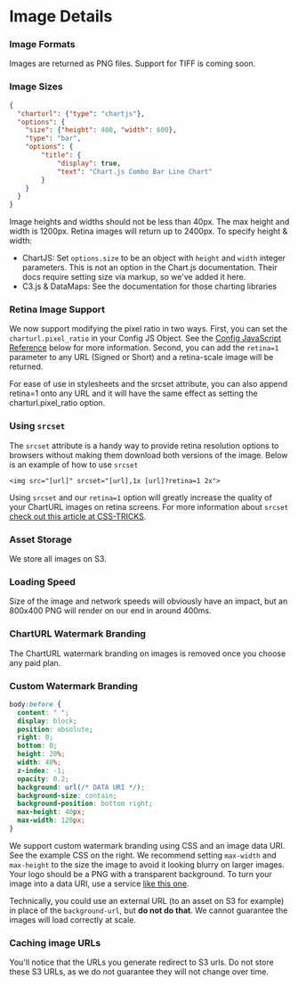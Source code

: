 # Image Details

### Image Formats

Images are returned as PNG files. Support for TIFF is coming soon.

### Image Sizes

```json
{
  "charturl": {"type": "chartjs"},
  "options": {
    "size": {"height": 400, "width": 600},
    "type": "bar",
    "options": {
        "title": {
            "display": true,
            "text": "Chart.js Combo Bar Line Chart"
        }
    }
  }
}
```

Image heights and widths should not be less than 40px. The max height and width
is 1200px. Retina images will return up to 2400px. To specify height & width:

- ChartJS: Set `options.size` to be an object with `height` and `width` integer
parameters. This is not an option in the Chart.js documentation. Their docs require
setting size via markup, so we've added it here.
- C3.js & DataMaps: See the documentation for those charting libraries

### Retina Image Support

We now support modifying the pixel ratio in two ways. First, you can set the
`charturl.pixel_ratio` in your Config JS Object. See the [Config JavaScript
Reference](#config-javascript-reference) below for more information. Second,
you can add the `retina=1` parameter to any URL (Signed or Short) and a
retina-scale image will be returned.

For ease of use in stylesheets and the srcset attribute, you can also append
retina=1 onto any URL and it will have the same effect as setting the
charturl.pixel_ratio option.

### Using `srcset`

The `srcset` attribute is a handy way to provide retina resolution options to
browsers without making them download both versions of the image. Below is an
example of how to use `srcset`

`<img src="[url]" srcset="[url],1x [url]?retina=1 2x">`

Using `srcset` and our `retina=1` option will greatly increase the quality of
your ChartURL images on retina screens. For more information about `srcset`
[check out this article at CSS-TRICKS](https://css-tricks.com/srcset-chrome/).

### Asset Storage

We store all images on S3.

### Loading Speed

Size of the image and network speeds will obviously have an impact, but an
800x400 PNG will render on our end in around 400ms.

### ChartURL Watermark Branding

The ChartURL watermark branding on images is removed once you choose any paid
plan.

### Custom Watermark Branding

```css
body:before {
  content: " ";
  display: block;
  position: absolute;
  right: 0;
  bottom: 0;
  height: 20%; 
  width: 40%;
  z-index: -1;
  opacity: 0.2;
  background: url(/* DATA URI */);
  background-size: contain;
  background-position: bottom right;
  max-height: 40px;
  max-width: 120px;
}
```

We support custom watermark branding using CSS and an image data URI. See the
example CSS on the right. We recommend setting `max-width` and `max-height` to
the size the image to avoid it looking blurry on larger images. Your logo
should be a PNG with a transparent background. To turn your image into a data
URI, use a service [like this one](http://dopiaza.org/tools/datauri/index.php).

Technically, you could use an external URL (to an asset on S3 for example) in
place of the `background-url`, but **do not do that**.  We cannot guarantee the
images will load correctly at scale.

### Caching image URLs

You'll notice that the URLs you generate redirect to S3 urls. Do not store these S3 URLs, as
we do not guarantee they will not change over time.
